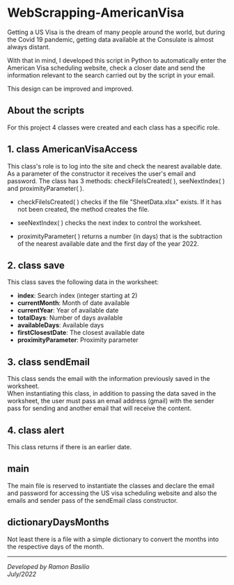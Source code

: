 # WebScrapping-AmericanVisa
Getting a US Visa is the dream of many people around the world, but during the Covid 19 pandemic, getting data available at the Consulate is almost always distant.

With that in mind, I developed this script in Python to automatically enter the American Visa scheduling website, check a closer date and send the information relevant to the search carried out by the script in your email.

This design can be improved and improved.

## About the scripts
For this project 4 classes were created and each class has a specific role.

## 1. class AmericanVisaAccess
This class's role is to log into the site and check the nearest available date. As a parameter of the constructor it receives the user's email and password. The class has 3 methods: checkFileIsCreated( ), seeNextIndex( ) and proximityParameter( ).

* checkFileIsCreated( ) checks if the file "SheetData.xlsx" exists. If it has not been created, the method creates the file.

* seeNextIndex( ) checks the next index to control the worksheet.

* proximityParameter( ) returns a number (in days) that is the subtraction of the nearest available date and the first day of the year 2022.

## 2. class save
This class saves the following data in the worksheet:

* **index**: Search index (integer starting at 2)
* **currentMonth**: Month of date available
* **currentYear**: Year of available date
* **totalDays**: Number of days available
* **availableDays**: Available days
* **firstClosestDate**: The closest available date
* **proximityParameter**: Proximity parameter

## 3. class sendEmail
This class sends the email with the information previously saved in the worksheet.\
When instantiating this class, in addition to passing the data saved in the worksheet, the user must pass an email address (gmail) with the sender pass for sending and another email that will receive the content.

## 4. class alert
This class returns if there is an earlier date.

## main
The main file is reserved to instantiate the classes and declare the email and password for accessing the US visa scheduling website and also the emails and sender pass of the sendEmail class constructor.

## dictionaryDaysMonths
Not least there is a file with a simple dictionary to convert the months into the respective days of the month.


-------------------------------------------------------------------------------------------------------------------------------------------------------------------

_Developed by Ramon Basilio_\
_July/2022_
